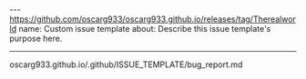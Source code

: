 --- https://github.com/oscarg933/oscarg933.github.io/releases/tag/Therealworld
name: Custom issue template
about: Describe this issue template's purpose here.

---

oscarg933.github.io/.github/ISSUE_TEMPLATE/bug_report.md
